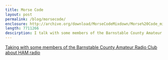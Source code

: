 ```yaml
---
title: Morse Code
layout: post
permalink: /blog/morsecode/
enclosure: http://archive.org/download/MorseCodeMixdown/Morse%20Code_mixdown.mp3
length: 7711266
descirption: I talk with some members of the Barnstable County Amateur Radio Club about HAM radio.
---
```


<a href="http://archive.org/download/MorseCodeMixdown/Morse%20Code_mixdown.mp3">Taking with some members of the Barnstable County Amateur Radio Club about HAM radio</a>